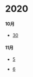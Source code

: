 # 2020

#### 10月

  + [30](/stock/2020/10/30)
  
#### 11月

 + [5](/stock/2020/11/5)
 
 + [6](/stock/2020/11/6)
